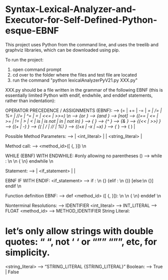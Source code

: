 # Syntax-Lexical-Analyzer-and-Executor-for-Self-Defined-Python-esque-EBNF

This project uses Python from the command line, and uses the treelib and graphviz libraries, which can be downloaded using pip.

To run the project:

1) open command prompt
2) cd over to the folder where the files and test file are located
3) run the command "python lexicalAnalyzerPyV21.py XXX.py"

XXX.py should be a file written in the grammar of the following EBNF (this is essentially limited Python with endif, endwhile, and enddef statements, rather than indentation):

OPERATOR PRECEDENCE / ASSIGNMENTS (EBNF):
<assign> --> <id> (= | += | -= | *= | /= | %= | //= | ^= | **= | <<= | >>=) <expr> \n
<expr> --> <term> {or <term>}
<term> --> <factor> {and <factor>}
<factor> --> [not] <factor2>
<factor2> --> <factor3> {(== | <= | >= | != | > | < | is | is not | in | not in) <factor3>}
<factor3> --> <factor4> { <factor4>}
<factor4> --> <factor5> {^ <factor5>}
<factor5> --> <factor6> {& <factor6>}
<factor6> --> <factor7> {(<< | >>) <factor7>}
<factor7> --> <factor8> {(+ | -) <factor8>}
<factor8> --> <factor9> {(* | / | // | %) <factor9>}
<factor9> --> <factor10> {(+x | -x | ~x) <factor10>}
<factor10> --> <factor11> {** <factor11>}
<factor11> --> ( <expr> ) | <parameter>

Possible Method Parameters:
<parameter> --> <id> |  <int_literal> | <FLOAT> | <string_literal> | <boolean>   

Method call:
<method> --> <method_id>([<parameter> {, <parameter>}]) \n

WHILE (EBNF) WITH ENDWHILE: #only allowing no parentheses () <expr>
<while> --> while <expr>: \n <statement> \n {<statement> \n}  endwhile \n

Statement: 
<statement> --> <assign> | <if_statement> | <method> | <while>
 
EBNF IF WITH ENDIF: 
<if_statement> --> if <expr>: \n <statement> {<statement>} {elif <expr>: \n <statement>  {<statement>)} [else:\n <statement> {<statement>}] endif \n

Function definition EBNF:
<define> --> def <method_id> ([<id> {, <id>}]): \n <statement> \n {<statement> \n} enddef \n

Nonterminal Resolutions:
<id> --> IDENTIFIER
<int_literal> --> INT_LITERAL
<float> --> FLOAT
<method_id> --> METHOD_IDENTIFIER
String Literal:
# let’s only allow strings with double quotes: “ “, not ‘ ‘ or “”” “””, etc, for simplicity.
<string_literal> --> “STRING_LITERAL {STRING_LITERAL}”
Boolean:
<boolean> --> True | False
